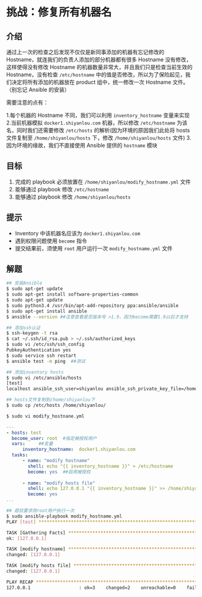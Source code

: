 # 挑战：修复所有机器名

## 介绍

通过上一次的检查之后发现不仅仅是新同事添加的机器有忘记修改的 Hostname，就连我们的负责人添加的部分机器都有很多 Hostname 没有修改，这样使得没有修改 Hostname 的机器数量非常大，并且我们只是检查当前生效的 Hostname，没有检查 `/etc/hostname` 中的值是否修改，所以为了保险起见，我们决定将所有添加的机器放在 product 组中，统一修改一次 Hostname 文件。（别忘记 Ansible 的安装）

需要注意的点有：

1.每个机器的 Hostname 不同，我们可以利用 `inventory_hostname` 变量来实现 2.当前机器模拟 `docker1.shiyanlou.com` 机器，所以修改 `/etc/hostname` 为该名，同时我们还需要修改 `/etc/hosts` 的解析(因为环境的原因我们此处将 hosts 文件复制至 `/home/shiyanlou/hosts` 下，修改 `/home/shiyanlou/hosts` 文件) 3.因为环境的缘故，我们不直接使用 Ansible 提供的 `hostname` 模块

## 目标

1. 完成的 playbook 必须放置在 `/home/shiyanlou/modify_hostname.yml` 文件
2. 能够通过 playbook 修改 `/etc/hostname`
3. 能够通过 playbook 修改 `/home/shiyanlou/hosts`

## 提示

- Inventory 中该机器名应该为 `docker1.shiyanlou.com`
- 遇到权限问题使用 `become` 指令
- 提交结果前，须使用 `root` 用户运行一次 `modify_hostname.yml` 文件

## 解题

```bash
## 安装Ansible
$ sudo apt-get update
$ sudo apt-get install software-properties-common
$ sudo apt-get update
$ sudo python3.4 /usr/bin/apt-add-repository ppa:ansible/ansible
$ sudo apt-get install ansible
$ ansible --version ##注意查看是否版本号 >1.9，因为become需要1.9以后才支持

## 添加ssh认证
$ ssh-keygen -t rsa
$ cat ~/.ssh/id_rsa.pub > ~/.ssh/authorized_keys
$ sudo vi /etc/ssh/ssh_config
PubkeyAuthentication yes 
$ sudo service ssh restart
$ ansible test -m ping  ##测试

## 添加inventory hosts
$ sudo vi /etc/ansible/hosts
[test]
localhost ansible_ssh_user=shiyanlou ansible_ssh_private_key_file=/home/shiyanlou/.ssh/id_rsa

## hosts文件复制到/home/shiyanlou下
$ sudo cp /etc/hosts /home/shiyanlou/

$ sudo vi modify_hostnane.yml
```

```yaml
---
- hosts: test
  become_user: root  #指定被授权用户
  vars:     ##变量
      inventory_hostname:  docker1.shiyanlou.com
  tasks:
      - name: "modify hostname"
        shell: echo "{{ inventory_hostname }}" > /etc/hostname
        become: yes  ##启用被授权
      
      - name: "modify hosts file"
        shell: echo 127.0.0.1 "{{ inventory_hostname }}" >> /home/shiyanlou/hosts
        become: yes
...
```

```bash
## 题目要求用root用户执行一次
$ sudo ansible-playbook modify_hostname.yml
PLAY [test] *******************************************************************************

TASK [Gathering Facts] ********************************************************************
ok: [127.0.0.1]

TASK [modify hostname] ********************************************************************
changed: [127.0.0.1]

TASK [modify hosts file] ******************************************************************
changed: [127.0.0.1]

PLAY RECAP ********************************************************************************
127.0.0.1                  : ok=3    changed=2    unreachable=0    failed=0   

```

